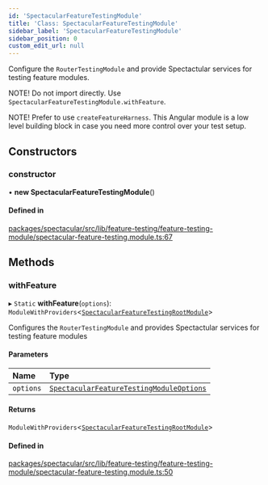 ```yaml
---
id: 'SpectacularFeatureTestingModule'
title: 'Class: SpectacularFeatureTestingModule'
sidebar_label: 'SpectacularFeatureTestingModule'
sidebar_position: 0
custom_edit_url: null
---
```


Configure the `RouterTestingModule` and provide Spectactular services for
testing feature modules.

NOTE! Do not import directly. Use `SpectacularFeatureTestingModule.withFeature`.

NOTE! Prefer to use `createFeatureHarness`. This Angular module is a low level
building block in case you need more control over your test setup.

## Constructors

### constructor

• **new SpectacularFeatureTestingModule**()

#### Defined in

[packages/spectacular/src/lib/feature-testing/feature-testing-module/spectacular-feature-testing.module.ts:67](https://github.com/ngworker/ngworker/blob/cbd80c2/packages/spectacular/src/lib/feature-testing/feature-testing-module/spectacular-feature-testing.module.ts#L67)

## Methods

### withFeature

▸ `Static` **withFeature**(`options`):
`ModuleWithProviders`<[`SpectacularFeatureTestingRootModule`](SpectacularFeatureTestingRootModule.md)\>

Configures the `RouterTestingModule` and provides Spectactular services for
testing feature modules

#### Parameters

| Name      | Type                                                                                                |
| :-------- | :-------------------------------------------------------------------------------------------------- |
| `options` | [`SpectacularFeatureTestingModuleOptions`](../interfaces/SpectacularFeatureTestingModuleOptions.md) |

#### Returns

`ModuleWithProviders`<[`SpectacularFeatureTestingRootModule`](SpectacularFeatureTestingRootModule.md)\>

#### Defined in

[packages/spectacular/src/lib/feature-testing/feature-testing-module/spectacular-feature-testing.module.ts:50](https://github.com/ngworker/ngworker/blob/cbd80c2/packages/spectacular/src/lib/feature-testing/feature-testing-module/spectacular-feature-testing.module.ts#L50)
